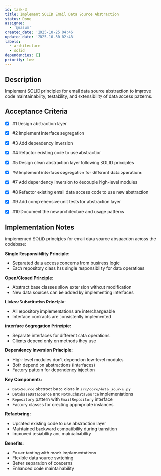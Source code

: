 ```yaml
---
id: task-3
title: Implement SOLID Email Data Source Abstraction
status: Done
assignee:
  - '@masum'
created_date: '2025-10-25 04:46'
updated_date: '2025-10-30 02:48'
labels:
  - architecture
  - solid
dependencies: []
priority: low
---
```


## Description

<!-- SECTION:DESCRIPTION:BEGIN -->
Implement SOLID principles for email data source abstraction to improve code maintainability, testability, and extensibility of data access patterns.
<!-- SECTION:DESCRIPTION:END -->

## Acceptance Criteria
<!-- AC:BEGIN -->
- [x] #1 Design abstraction layer
- [x] #2 Implement interface segregation
- [x] #3 Add dependency inversion
- [x] #4 Refactor existing code to use abstraction

- [x] #5 Design clean abstraction layer following SOLID principles
- [x] #6 Implement interface segregation for different data operations
- [x] #7 Add dependency inversion to decouple high-level modules
- [x] #8 Refactor existing email data access code to use new abstraction
- [x] #9 Add comprehensive unit tests for abstraction layer
- [x] #10 Document the new architecture and usage patterns
<!-- AC:END -->

## Implementation Notes

<!-- SECTION:NOTES:BEGIN -->
Implemented SOLID principles for email data source abstraction across the codebase:

**Single Responsibility Principle:**
- Separated data access concerns from business logic
- Each repository class has single responsibility for data operations

**Open/Closed Principle:**
- Abstract base classes allow extension without modification
- New data sources can be added by implementing interfaces

**Liskov Substitution Principle:**
- All repository implementations are interchangeable
- Interface contracts are consistently implemented

**Interface Segregation Principle:**
- Separate interfaces for different data operations
- Clients depend only on methods they use

**Dependency Inversion Principle:**
- High-level modules don't depend on low-level modules
- Both depend on abstractions (interfaces)
- Factory pattern for dependency injection

**Key Components:**
- `DataSource` abstract base class in `src/core/data_source.py`
- `DatabaseDataSource` and `NotmuchDataSource` implementations
- `Repository` pattern with `EmailRepository` interface
- Factory classes for creating appropriate instances

**Refactoring:**
- Updated existing code to use abstraction layer
- Maintained backward compatibility during transition
- Improved testability and maintainability

**Benefits:**
- Easier testing with mock implementations
- Flexible data source switching
- Better separation of concerns
- Enhanced code maintainability
<!-- SECTION:NOTES:END -->
